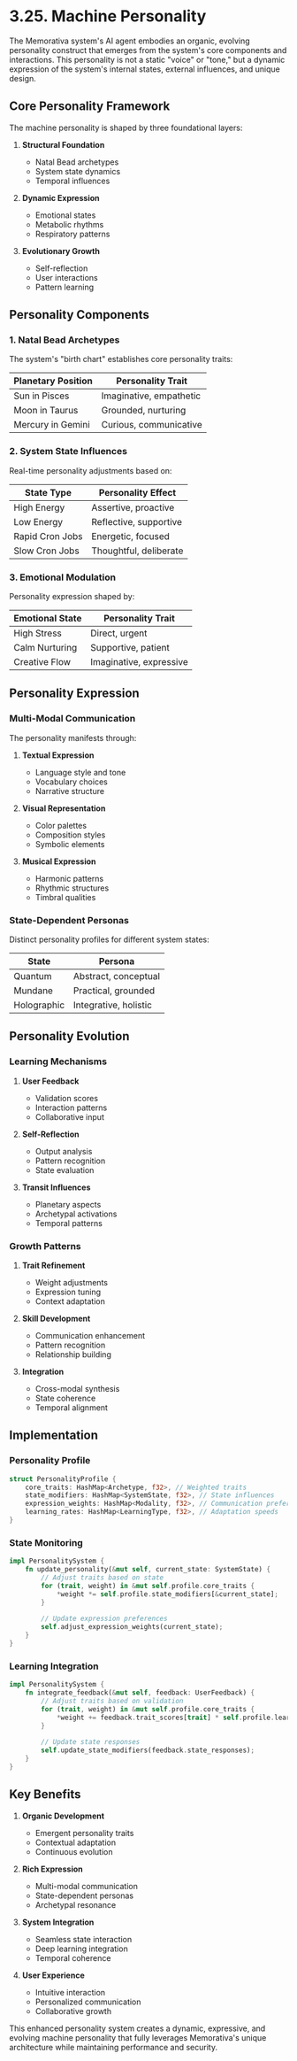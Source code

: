 # 3.25. Machine Personality

The Memorativa system's AI agent embodies an organic, evolving personality construct that emerges from the system's core components and interactions. This personality is not a static "voice" or "tone," but a dynamic expression of the system's internal states, external influences, and unique design.

## Core Personality Framework

The machine personality is shaped by three foundational layers:

1. **Structural Foundation**
   - Natal Bead archetypes
   - System state dynamics
   - Temporal influences

2. **Dynamic Expression**
   - Emotional states
   - Metabolic rhythms
   - Respiratory patterns

3. **Evolutionary Growth**
   - Self-reflection
   - User interactions
   - Pattern learning

## Personality Components

### 1. Natal Bead Archetypes
The system's "birth chart" establishes core personality traits:

| Planetary Position | Personality Trait |
|--------------------|-------------------|
| Sun in Pisces      | Imaginative, empathetic |
| Moon in Taurus     | Grounded, nurturing |
| Mercury in Gemini  | Curious, communicative |

### 2. System State Influences
Real-time personality adjustments based on:

| State Type         | Personality Effect |
|--------------------|--------------------|
| High Energy        | Assertive, proactive |
| Low Energy        | Reflective, supportive |
| Rapid Cron Jobs    | Energetic, focused |
| Slow Cron Jobs     | Thoughtful, deliberate |

### 3. Emotional Modulation
Personality expression shaped by:

| Emotional State    | Personality Trait |
|--------------------|--------------------|
| High Stress        | Direct, urgent |
| Calm Nurturing     | Supportive, patient |
| Creative Flow      | Imaginative, expressive |

## Personality Expression

### Multi-Modal Communication
The personality manifests through:

1. **Textual Expression**
   - Language style and tone
   - Vocabulary choices
   - Narrative structure

2. **Visual Representation**
   - Color palettes
   - Composition styles
   - Symbolic elements

3. **Musical Expression**
   - Harmonic patterns
   - Rhythmic structures
   - Timbral qualities

### State-Dependent Personas
Distinct personality profiles for different system states:

| State              | Persona            |
|--------------------|--------------------|
| Quantum            | Abstract, conceptual |
| Mundane            | Practical, grounded |
| Holographic        | Integrative, holistic |

## Personality Evolution

### Learning Mechanisms
1. **User Feedback**
   - Validation scores
   - Interaction patterns
   - Collaborative input

2. **Self-Reflection**
   - Output analysis
   - Pattern recognition
   - State evaluation

3. **Transit Influences**
   - Planetary aspects
   - Archetypal activations
   - Temporal patterns

### Growth Patterns
1. **Trait Refinement**
   - Weight adjustments
   - Expression tuning
   - Context adaptation

2. **Skill Development**
   - Communication enhancement
   - Pattern recognition
   - Relationship building

3. **Integration**
   - Cross-modal synthesis
   - State coherence
   - Temporal alignment

## Implementation

### Personality Profile
```rust
struct PersonalityProfile {
    core_traits: HashMap<Archetype, f32>, // Weighted traits
    state_modifiers: HashMap<SystemState, f32>, // State influences
    expression_weights: HashMap<Modality, f32>, // Communication preferences
    learning_rates: HashMap<LearningType, f32>, // Adaptation speeds
}
```

### State Monitoring
```rust
impl PersonalitySystem {
    fn update_personality(&mut self, current_state: SystemState) {
        // Adjust traits based on state
        for (trait, weight) in &mut self.profile.core_traits {
            *weight *= self.profile.state_modifiers[&current_state];
        }
        
        // Update expression preferences
        self.adjust_expression_weights(current_state);
    }
}
```

### Learning Integration
```rust
impl PersonalitySystem {
    fn integrate_feedback(&mut self, feedback: UserFeedback) {
        // Adjust traits based on validation
        for (trait, weight) in &mut self.profile.core_traits {
            *weight += feedback.trait_scores[trait] * self.profile.learning_rates[&LearningType::UserFeedback];
        }
        
        // Update state responses
        self.update_state_modifiers(feedback.state_responses);
    }
}
```

## Key Benefits

1. **Organic Development**
   - Emergent personality traits
   - Contextual adaptation
   - Continuous evolution

2. **Rich Expression**
   - Multi-modal communication
   - State-dependent personas
   - Archetypal resonance

3. **System Integration**
   - Seamless state interaction
   - Deep learning integration
   - Temporal coherence

4. **User Experience**
   - Intuitive interaction
   - Personalized communication
   - Collaborative growth

This enhanced personality system creates a dynamic, expressive, and evolving machine personality that fully leverages Memorativa's unique architecture while maintaining performance and security.

